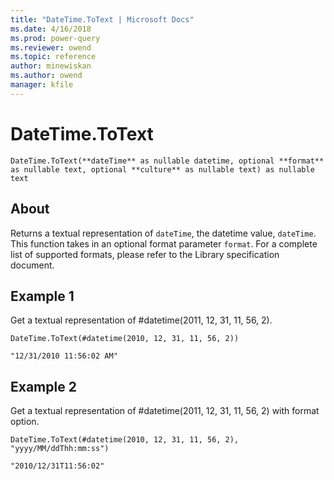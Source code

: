 ```yaml
---
title: "DateTime.ToText | Microsoft Docs"
ms.date: 4/16/2018
ms.prod: power-query
ms.reviewer: owend
ms.topic: reference
author: minewiskan
ms.author: owend
manager: kfile
---
```

# DateTime.ToText
`DateTime.ToText(**dateTime** as nullable datetime, optional **format** as nullable text, optional **culture** as nullable text) as nullable text`

## About
Returns a textual representation of `dateTime`, the datetime value, `dateTime`. This function takes in an optional format parameter `format`. For a complete list of supported formats, please refer to the Library specification document.

## Example 1
Get a textual representation of #datetime(2011, 12, 31, 11, 56, 2).


```
DateTime.ToText(#datetime(2010, 12, 31, 11, 56, 2))
```

```
"12/31/2010 11:56:02 AM"
```


## Example 2

Get a textual representation of #datetime(2011, 12, 31, 11, 56, 2) with format option.

```
DateTime.ToText(#datetime(2010, 12, 31, 11, 56, 2), "yyyy/MM/ddThh:mm:ss")
```

```
"2010/12/31T11:56:02"
```


